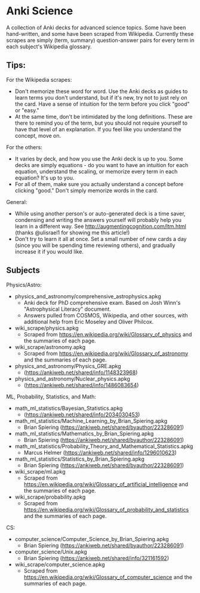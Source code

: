 # Anki Science

A collection of Anki decks for advanced science topics. Some have been hand-written, and some have been scraped from Wikipedia. Currently these scrapes are simply (term, summary) question-answer pairs for every term in each subject's Wikipedia glossary.

## Tips:

For the Wikipedia scrapes: 
- Don't memorize these word for word. Use the Anki decks as guides to learn terms you don't understand, but if it's new, try not to just rely on the card. Have a sense of intuition for the term before you click "good" or "easy."
- At the same time, don't be intimidated by the long definitions. These are there to remind you of the term, but you should not require yourself to have that level of an explanation. If you feel like you understand the concept, move on.

For the others:
- It varies by deck, and how you use the Anki deck is up to you. Some decks are simply equations - do you want to have an intuition for each equation, understand the scaling, or memorize every term in each equation? It's up to you.
- For all of them, make sure you actually understand a concept before clicking "good." Don't simply memorize words in the card.

General:
- While using another person's or auto-generated deck is a time saver, condensing and writing the answers yourself will probably help you learn in a different way. See http://augmentingcognition.com/ltm.html (thanks @ulisrael1 for showing me this article!)
- Don't try to learn it all at once. Set a small number of new cards a day (since you will be spending time reviewing others), and gradually increase it if you would like.

## Subjects

Physics/Astro:
- physics_and_astronomy/comprehensive_astrophysics.apkg
    - Anki deck for PhD comprehensive exam. Based on Josh Winn's "Astrophysical Literacy" document. 
    - Answers pulled from COSMOS, Wikipedia, and other sources, with additional help from Eric Moseley and Oliver Philcox.
- wiki_scrape/physics.apkg
    - Scraped from https://en.wikipedia.org/wiki/Glossary_of_physics and the summaries of each page.
- wiki_scrape/astronomy.apkg
    - Scraped from https://en.wikipedia.org/wiki/Glossary_of_astronomy and the summaries of each page.
- physics_and_astronomy/Physics_GRE.apkg
    - (https://ankiweb.net/shared/info/1148323968)
- physics_and_astronomy/Nuclear_physics.apkg
    - (https://ankiweb.net/shared/info/1486083654)

ML, Probability, Statistics, and Math:
- math_ml_statistics/Bayesian_Statistics.apkg
    - (https://ankiweb.net/shared/info/2034030453)
- math_ml_statistics/Machine_Learning_by_Brian_Spiering.apkg
    - Brian Spiering (https://ankiweb.net/shared/byauthor/223286091)
- math_ml_statistics/Mathematics_by_Brian_Spiering.apkg
    - Brian Spiering (https://ankiweb.net/shared/byauthor/223286091)
- math_ml_statistics/Probability_Theory_and_Mathematical_Statistics.apkg
    - Marcus Helmer (https://ankiweb.net/shared/info/1296010623)
- math_ml_statistics/Statistics_by_Brian_Spiering.apkg
    - Brian Spiering (https://ankiweb.net/shared/byauthor/223286091)
- wiki_scrape/ml.apkg
    - Scraped from https://en.wikipedia.org/wiki/Glossary_of_artificial_intelligence and the summaries of each page.
- wiki_scrape/probability.apkg
    - Scraped from https://en.wikipedia.org/wiki/Glossary_of_probability_and_statistics and the summaries of each page.

CS:

- computer_science/Computer_Science_by_Brian_Spiering.apkg
    - Brian Spiering (https://ankiweb.net/shared/byauthor/223286091)
- computer_science/Unix.apkg
    - Brian Spiering (https://ankiweb.net/shared/info/321161592)
- wiki_scrape/computer_science.apkg
    - Scraped from https://en.wikipedia.org/wiki/Glossary_of_computer_science and the summaries of each page.

    
